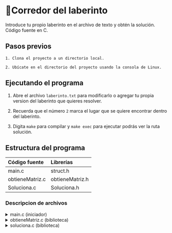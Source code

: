 # 🧩Corredor del laberinto

Introduce tu propio laberinto en el archivo de texto y obtén la solución. Código fuente en C.

## Pasos previos
```
1. Clona el proyecto a un directorio local.

2. Ubícate en el directorio del proyecto usando la consola de Linux.
```
## Ejecutando el programa 
  
1. Abre el archivo `laberinto.txt` para modificarlo o agregar tu propia version del laberinto que quieres resolver.
    
2. Recuerda que el número `2` marca el lugar que se quiere encontrar dentro del laberinto.
    
3. Digita `make` para compilar y `make exec` para ejecutar podrás ver la ruta solución.   

## Estructura del programa

| Código fuente | Librerías |
| :------|:------------|
| main.c | struct.h |
| obtieneMatriz.c | obtieneMatriz.h |
| Soluciona.c | Soluciona.h|

### Descripcion de archivos
<details>
    <summary>main.c (iniciador)</summary>
    <ol>
        <li>Lee laberinto.txt</li>
        <li>Aloja espacio en el heap para el laberinto.</li>
        <li>Genera matriz de ceros del mismo tamaño.</li>
        <li>Llama a las funciones de las bibliotecas.</li>
    </ol>
</details>


<details>
    <summary>obtieneMatriz.c (biblioteca)</summary>
    <ol>
        <li>cuenta_columnas(): cuenta las columnas buscando \n.</li>
        <li>cuenta_filas(): cuenta filas con base en la longitud total y cantidad de columnas.</li>
        <li>Contruye_matrix(): devuelve matriz laberinto de integers.</li>
    </ol>
</details>
<details>
    <summary>soluciona.c (biblioteca)</summary>
    <ol>
        <li>resuelve(): evalúa cada posible entrada al laberinto, devuelve el camino hacia el 2.</li>
        <li>par_ordenado(): devuelve todos los puntos de ingreso en los bordes del laberinto.</li>
        <li>imprimir_solucion(): imprime un camino hacia el 2, reemplaza el resto con ceros.</li>
    </ol>    
</details>


